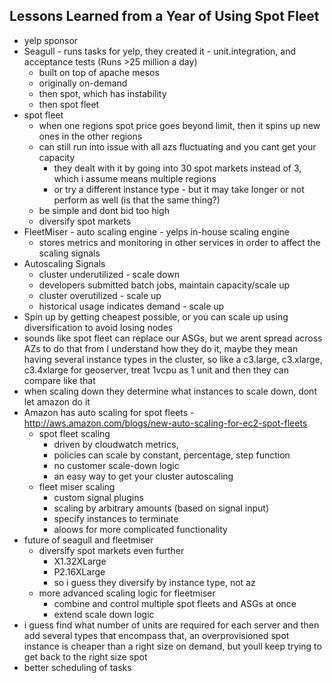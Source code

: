Lessons Learned from a Year of Using Spot Fleet
---
* yelp sponsor
* Seagull - runs tasks for yelp, they created it - unit.integration, and acceptance tests (Runs >25 million a day)
  * built on top of apache mesos
  * originally on-demand
  * then spot, which has instability
  * then spot fleet
* spot fleet
  * when one regions spot price goes beyond limit, then it spins up new ones in the other regions
  * can still run into issue with all azs fluctuating and you cant get your capacity
    * they dealt with it by going into 30 spot markets instead of 3, which i assume means multiple regions
    * or try a different instance type - but it may take longer or not perform as well (is that the same thing?)
  * be simple and dont bid too high
  * diversify spot markets
* FleetMiser - auto scaling engine - yelps in-house scaling engine
  * stores metrics and monitoring in other services in order to affect the scaling signals
* Autoscaling Signals
  * cluster underutilized - scale down
  * developers submitted batch jobs, maintain capacity/scale up
  * cluster overutilized - scale up
  * historical usage indicates demand - scale up
* Spin up by getting cheapest possible, or you can scale up using diversification to avoid losing nodes
* sounds like spot fleet can replace our ASGs, but we arent spread across AZs to do that from I understand how they do it, maybe they mean having several instance types in the cluster, so like a c3.large, c3.xlarge, c3.4xlarge for geoserver, treat 1vcpu as 1 unit and then they can compare like that
* when scaling down they determine what instances to scale down, dont let amazon do it
* Amazon has auto scaling for spot fleets - http://aws.amazon.com/blogs/new-auto-scaling-for-ec2-spot-fleets
  * spot fleet scaling
    * driven by cloudwatch metrics, 
    * policies can scale by constant, percentage, step function
    * no customer scale-down logic
    * an easy way to get your cluster autoscaling
  * fleet miser scaling
    * custom signal plugins
    * scaling by arbitrary amounts (based on signal input)
    * specify instances to terminate
    * aloows for more complicated functionality
* future of seagull and fleetmiser
  * diversify spot markets even further
    * X1.32XLarge
    * P2.16XLarge
    * so i guess they diversify by instance type, not az
  * more advanced scaling logic for fleetmiser
    * combine and control multiple spot fleets and ASGs at once
    * extend scale down logic
* i guess find what number of units are required for each server and then add several types that encompass that, an overprovisioned spot instance is cheaper than a right size on demand, but youll keep trying to get back to the right size spot
* better scheduling of tasks
